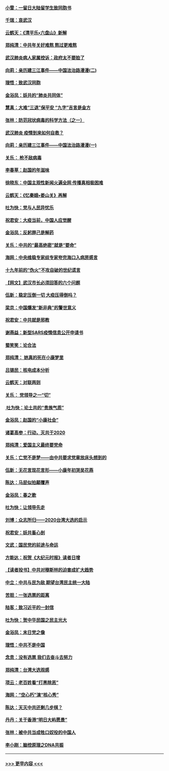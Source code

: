 #### [小雪：一留日大陆留学生致同胞书](../pages/nsc993/n11834624.md?t=02010133) 
#### [千瑞：哀武汉](../pages/nsc993/n11833647.md?t=02010133) 
#### [云鹤天：《清平乐▪六盘山》新解](../pages/nsc993/n11833611.md?t=02010133) 
#### [郑纯清：中共年关好难熬 熬过更难熬](../pages/nsc993/n11833489.md?t=02010133) 
#### [武汉肺炎病人家属控诉：政府太不要脸了](../pages/nsc993/n11833205.md?t=02010133) 
#### [向莉：亲历建三江事件——中国法治路漫漫(二)](../pages/nsc993/n11829102.md?t=02010133) 
#### [理悟：致武汉同胞](../pages/nsc993/n11831522.md?t=02010133) 
#### [金浴凤：妖共的“肺炎共同体”](../pages/nsc993/n11829448.md?t=02010133) 
#### [慧真：大难“三退”保平安 “九字”吉言是金方](../pages/nsc993/n11829501.md?t=02010133) 
#### [张林：防范冠状病毒的科学方法（之一）](../pages/nsc993/n11828618.md?t=02010133) 
#### [武汉肺炎 疫情到来如何自救？](../pages/nsc993/n11827632.md?t=02010133) 
#### [向莉：亲历建三江事件——中国法治路漫漫(一)](../pages/nsc993/n11827190.md?t=02010133) 
#### [关乐： 枪不敌病毒](../pages/nsc993/n11826746.md?t=02010133) 
#### [李春草：赵国的年滋味](../pages/nsc993/n11826321.md?t=02010133) 
#### [徐晓东：中国主观性新闻火遍全网 传播真相极困难](../pages/nsc993/n11826508.md?t=02010133) 
#### [云鹤天：《忆秦娥▪娄山关》再解](../pages/nsc993/n11824682.md?t=02010133) 
#### [吐为快：党与人民异忧乐](../pages/nsc993/n11824660.md?t=02010133) 
#### [祝君安：大疫当前，中国人应觉醒](../pages/nsc993/n11821946.md?t=02010133) 
#### [金浴凤：反躬罪己是解药](../pages/nsc993/n11820280.md?t=02010133) 
#### [关乐：中共的“最高绝密”就是“要命”](../pages/nsc993/n11816946.md?t=02010133) 
#### [海网：中央维稳专家组专家夸完海口入病房感言](../pages/nsc993/n11815138.md?t=02010133) 
#### [十九年前的“伪火”不攻自破的世纪谎言](../pages/nsc993/n11813238.md?t=02010133) 
#### [【网文】武汉市长必须回答的六个问题](../pages/nsc993/n11813848.md?t=02010133) 
#### [伍新：稳定压倒一切 大疫压得倒吗？](../pages/nsc993/n11812634.md?t=02010133) 
#### [梁京：中国爆发“新非典”的警世意义](../pages/nsc993/n11812554.md?t=02010133) 
#### [祝君安：中共就是邪教](../pages/nsc993/n11812431.md?t=02010133) 
#### [谢燕益：新型SARS疫情信息公开申请书](../pages/nsc993/n11808840.md?t=02010133) 
#### [蜀笑笑：论合法](../pages/nsc993/n11808064.md?t=02010133) 
#### [郑纯清： 她真的死在小康梦里](../pages/nsc993/n11806623.md?t=02010133) 
#### [吕锡民：核电成本分析](../pages/nsc993/n11806284.md?t=02010133) 
#### [云鹤天：对联两则](../pages/nsc993/n11805957.md?t=02010133) 
#### [关乐： 党领导之一“切”](../pages/nsc993/n11804505.md?t=02010133) 
#### [ 吐为快：论土共的“贵族气质”](../pages/nsc993/n11804490.md?t=02010133) 
#### [金浴凤：赵国的“小康社会”](../pages/nsc993/n11804452.md?t=02010133) 
#### [诸葛高参：行动，灭共于2020](../pages/nsc993/n11804120.md?t=02010133) 
#### [郑纯清：爱国主义最终要党命](../pages/nsc993/n11802197.md?t=02010133) 
#### [关乐：亡党不是梦——由中共要求党章放床头想到的](../pages/nsc993/n11802156.md?t=02010133) 
#### [伍新：无花言现花言形——小康年初哭吴花燕](../pages/nsc993/n11800044.md?t=02010133) 
#### [陈达：马屁似拍颠覆声](../pages/nsc993/n11800010.md?t=02010133) 
#### [金浴凤：春之歌](../pages/nsc993/n11797687.md?t=02010133) 
#### [吐为快：让领导先走](../pages/nsc993/n11797512.md?t=02010133) 
#### [刘博：众志所归——2020台湾大选的启示](../pages/nsc993/n11796878.md?t=02010133) 
#### [祝君安：妖共畜心剖](../pages/nsc993/n11794273.md?t=02010133) 
#### [文武：国民党的前途与命运](../pages/nsc993/n11794198.md?t=02010133) 
#### [方能达：祝贺《大纪元时报》读者日增](../pages/nsc993/n11793807.md?t=02010133) 
#### [【读者投书】中共对穆斯林的迫害成扩大趋势](../pages/nsc993/n11791371.md?t=02010133) 
#### [中立：中共与民为敌 期望台湾民主统一大陆](../pages/nsc993/n11790392.md?t=02010133) 
#### [苦胆：一张选票的距离](../pages/nsc993/n11788914.md?t=02010133) 
#### [陆客：致习近平的一封信](../pages/nsc993/n11788867.md?t=02010133) 
#### [吐为快：贺中华民国之民主光大](../pages/nsc993/n11788618.md?t=02010133) 
#### [金浴凤：末日党之像](../pages/nsc993/n11787475.md?t=02010133) 
#### [理悟：中共不是中国](../pages/nsc993/n11787463.md?t=02010133) 
#### [念贲：没有选票  我们去奋斗去努力](../pages/nsc993/n11787398.md?t=02010133) 
#### [郑纯清：台湾大选观感](../pages/nsc993/n11786210.md?t=02010133) 
#### [项云：老百姓看“打黑除恶”](../pages/nsc993/n11785398.md?t=02010133) 
#### [海网：“空心朽”演“核心秀”](../pages/nsc993/n11783874.md?t=02010133) 
#### [陈达：天灭中共还剩几步棋？](../pages/nsc993/n11783719.md?t=02010133) 
#### [丹丹：关于香港“明日大屿愿景”](../pages/nsc993/n11783273.md?t=02010133) 
#### [张林：被中共当成牲口奴役的中国人](../pages/nsc993/n11782397.md?t=02010133) 
#### [李小刚：脑控原理之DNA共振](../pages/nsc993/n11780962.md?t=02010133) 

----
#### [ >>> 更早内容 <<< ](../indexes/nsc993-earlier.md)
